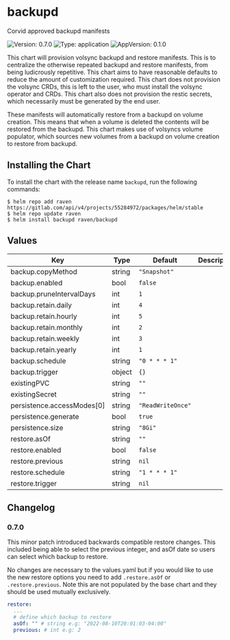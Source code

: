 # backupd

Corvid approved backupd manifests

![Version: 0.7.0](https://img.shields.io/badge/Version-0.7.0-informational?style=flat-square) ![Type: application](https://img.shields.io/badge/Type-application-informational?style=flat-square) ![AppVersion: 0.1.0](https://img.shields.io/badge/AppVersion-0.1.0-informational?style=flat-square)

This chart will provision volsync backupd and restore manifests.
This is to centralize the otherwise repeated backupd and restore manifests, from being ludicrously repetitive.
This chart aims to have reasonable defaults to reduce the amount of customization required.
This chart does not provision the volsync CRDs, this is left to the user, who must install the volsync operator and CRDs.
This chart also does not provision the restic secrets, which necessarily must be generated by the end user.

These manifests will automatically restore from a backupd on volume creation. This means that when a volume is deleted the contents will be restored from the backupd.
This chart makes use of volsyncs volume populator, which sources new volumes from a backupd on volume creation to restore from backupd.

## Installing the Chart

To install the chart with the release name `backupd`, run the following commands:

```console
$ helm repo add raven https://gitlab.com/api/v4/projects/55284972/packages/helm/stable
$ helm repo update raven
$ helm install backupd raven/backupd
```

## Values

| Key | Type | Default | Description |
|-----|------|---------|-------------|
| backup.copyMethod | string | `"Snapshot"` |  |
| backup.enabled | bool | `false` |  |
| backup.pruneIntervalDays | int | `1` |  |
| backup.retain.daily | int | `4` |  |
| backup.retain.hourly | int | `5` |  |
| backup.retain.monthly | int | `2` |  |
| backup.retain.weekly | int | `3` |  |
| backup.retain.yearly | int | `1` |  |
| backup.schedule | string | `"0 * * * 1"` |  |
| backup.trigger | object | `{}` |  |
| existingPVC | string | `""` |  |
| existingSecret | string | `""` |  |
| persistence.accessModes[0] | string | `"ReadWriteOnce"` |  |
| persistence.generate | bool | `true` |  |
| persistence.size | string | `"8Gi"` |  |
| restore.asOf | string | `""` |  |
| restore.enabled | bool | `false` |  |
| restore.previous | string | `nil` |  |
| restore.schedule | string | `"1 * * * 1"` |  |
| restore.trigger | string | `nil` |  |

## Changelog

### 0.7.0

This minor patch introduced backwards compatible restore changes. This included being able to select the previous integer, and asOf date so users can select which backup to restore.

No changes are necessary to the values.yaml but if you would like to use the new restore options you need to add `.restore.asOf` or `.restore.previous`. Note this are not populated by the base chart and they should be used mutually exclusively.

```yaml
restore:
  ...
  # define which backup to restore
  asOf: "" # string e.g: "2022-08-10T20:01:03-04:00"
  previous: # int e.g: 2
```

